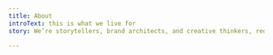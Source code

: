 ```yaml
---
title: About
introText: this is what we live for
story: We’re storytellers, brand architects, and creative thinkers, redefining conventional approaches for authentic branding. Our commitment lies in crafting unique narratives that reflect your brand’s essence. Join our journey where creativity meets strategy, delivering designs with dedication to originality and impact.

---
```

